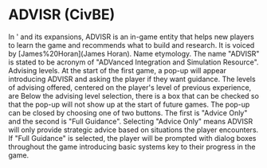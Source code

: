 # ADVISR (CivBE)

In ' and its expansions, ADVISR is an in-game entity that helps new players to learn the game and recommends what to build and research. It is voiced by [James%20Horan](James Horan).
Name etymology.
The name "ADVISR" is stated to be acronym of "ADVanced Integration and Simulation Resource".
Advising levels.
At the start of the first game, a pop-up will appear introducing ADVISR and asking the player if they want guidance. The levels of advising offered, centered on the player's level of previous experience, are
Below the advising level selection, there is a box that can be checked so that the pop-up will not show up at the start of future games.
The pop-up can be closed by choosing one of two buttons. The first is "Advice Only" and the second is "Full Guidance". Selecting "Advice Only" means ADVISR will only provide strategic advice based on situations the player encounters. If "Full Guidance" is selected, the player will be prompted with dialog boxes throughout the game introducing basic systems key to their progress in the game.